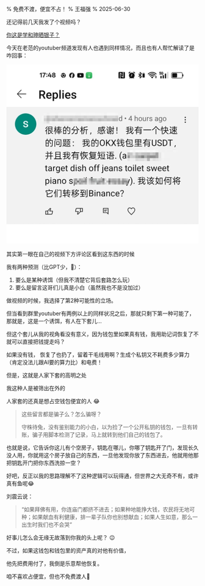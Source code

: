 % 免费不渡，便宜不占！
% 王福强
% 2025-06-30

还记得前几天我发了个视频吗？

[你这是学和珅晒银子？](https://youtube.com/shorts/POBMC0zL3gU?si=c9CjFft7mam6dvMB)

今天在老范的youtuber频道发现有人也遇到同样情况，而且也有人帮忙解读了是咋回事：

![](./images/crypto-trap.jpg)

其实第一眼在自己的视频下方评论区看到这东西的时候

我有两种预测（比GPT少，🤪）：

1. 要么是某种诱饵（但我不清楚它背后套路怎么玩）
2. 要么是留言这哥们儿真是小白（虽然我也不是没加过）

做视频的时候，我选择了第2种可能性的立场。

但当看到群里youtuber有两例以上的同样状况之后，那就只剩下第一种可能了，那就是，这是一个诱饵，有人在下套儿...

但这个套儿从我的视角看没有意义，因为钱包里如果真有钱，我用助记词恢复了不就可以直接把钱提走吗？

如果没有钱， 恢复了也扔了，留着干毛线用啊？生成个私钥又不耗费多少算力（肯定没法儿跟AI要的算力比）和电费！

但是，这就是人家下套的高明之处

我这种人是被筛出在外的

人家套的还真是想占空钱包便宜的人 😂

> 这些留言都是骗子么？怎么骗呀？
>
> 守株待兔，没有鉴别能力的小白，以为捡了一个公开私钥的钱包，一旦有转账，骗子用脚本检测了记录，马上就转到他们自己的钱包了。

也就是说，它告诉你这儿有个空房子，钥匙在哪儿，你哪了钥匙开了门，发现长久没人用，你就用这个房子放自己的东西，一旦他发现你放了东西进去，他就用他那把钥匙开门把你东西洗掠一空？

好吧，反正以我的思路理解不了这种逻辑可以玩得通，但世界之大无奇不有，或许真有鱼呢😂

刘震云说：

> “如果拜佛有用，你连庙门都挤不进去；如果种地能挣大钱，农民将无地可种；如果献血有利健康，排一辈子队你也别想献血；如果人生如意，那么一出生时我们也不会哭”

好事儿怎么会无缘无故落到你我的头上呢？ 😉


不过，如果这钱包和钱包里的资产真的对他有价值，

他先把费用付了，我倒是乐意帮他恢复。 

咱不喜欢占便宜，但也不免费渡人🤣








